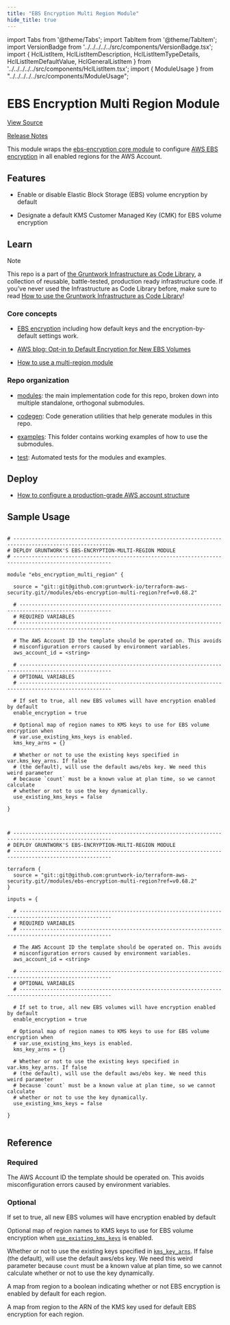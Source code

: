 ```yaml
---
title: "EBS Encryption Multi Region Module"
hide_title: true
---
```


import Tabs from '@theme/Tabs';
import TabItem from '@theme/TabItem';
import VersionBadge from '../../../../../src/components/VersionBadge.tsx';
import { HclListItem, HclListItemDescription, HclListItemTypeDetails, HclListItemDefaultValue, HclGeneralListItem } from '../../../../../src/components/HclListItem.tsx';
import { ModuleUsage } from "../../../../../src/components/ModuleUsage";

<VersionBadge repoTitle="Security Modules" version="0.68.2" lastModifiedVersion="0.66.0"/>

# EBS Encryption Multi Region Module

<a href="https://github.com/gruntwork-io/terraform-aws-security/tree/v0.68.2/modules/ebs-encryption-multi-region" className="link-button" title="View the source code for this module in GitHub.">View Source</a>

<a href="https://github.com/gruntwork-io/terraform-aws-security/releases/tag/v0.66.0" className="link-button" title="Release notes for only versions which impacted this module.">Release Notes</a>

This module wraps the [ebs-encryption core module](https://github.com/gruntwork-io/terraform-aws-security/tree/v0.68.2/modules/ebs-encryption/README.md) to configure [AWS EBS encryption](https://docs.aws.amazon.com/AWSEC2/latest/UserGuide/EBSEncryption.html) in all enabled regions for the AWS Account.

## Features

*   Enable or disable Elastic Block Storage (EBS) volume encryption by default

*   Designate a default KMS Customer Managed Key (CMK) for EBS volume encryption

## Learn

Note

This repo is a part of [the Gruntwork Infrastructure as Code Library](https://gruntwork.io/infrastructure-as-code-library/), a collection of reusable, battle-tested, production ready infrastructure code. If you’ve never used the Infrastructure as Code Library before, make sure to read [How to use the Gruntwork Infrastructure as Code Library](https://gruntwork.io/guides/foundations/how-to-use-gruntwork-infrastructure-as-code-library/)!

### Core concepts

*   [EBS encryption](https://docs.aws.amazon.com/AWSEC2/latest/UserGuide/EBSEncryption.html) including how default keys and the encryption-by-default settings work.

*   [AWS blog: Opt-in to Default Encryption for New EBS Volumes](https://aws.amazon.com/blogs/aws/new-opt-in-to-default-encryption-for-new-ebs-volumes/)

*   [How to use a multi-region module](https://github.com/gruntwork-io/terraform-aws-security/tree/v0.68.2/codegen/core-concepts.md#how-to-use-a-multi-region-module)

### Repo organization

*   [modules](https://github.com/gruntwork-io/terraform-aws-security/tree/v0.68.2/modules): the main implementation code for this repo, broken down into multiple standalone, orthogonal submodules.

*   [codegen](https://github.com/gruntwork-io/terraform-aws-security/tree/v0.68.2/codegen): Code generation utilities that help generate modules in this repo.

*   [examples](https://github.com/gruntwork-io/terraform-aws-security/tree/v0.68.2/examples): This folder contains working examples of how to use the submodules.

*   [test](https://github.com/gruntwork-io/terraform-aws-security/tree/v0.68.2/test): Automated tests for the modules and examples.

## Deploy

*   [How to configure a production-grade AWS account structure](https://gruntwork.io/guides/foundations/how-to-configure-production-grade-aws-account-structure/)

## Sample Usage

<Tabs>
<TabItem value="terraform" label="Terraform" default>

```hcl title="main.tf"

# ------------------------------------------------------------------------------------------------------
# DEPLOY GRUNTWORK'S EBS-ENCRYPTION-MULTI-REGION MODULE
# ------------------------------------------------------------------------------------------------------

module "ebs_encryption_multi_region" {

  source = "git::git@github.com:gruntwork-io/terraform-aws-security.git//modules/ebs-encryption-multi-region?ref=v0.68.2"

  # ----------------------------------------------------------------------------------------------------
  # REQUIRED VARIABLES
  # ----------------------------------------------------------------------------------------------------

  # The AWS Account ID the template should be operated on. This avoids
  # misconfiguration errors caused by environment variables.
  aws_account_id = <string>

  # ----------------------------------------------------------------------------------------------------
  # OPTIONAL VARIABLES
  # ----------------------------------------------------------------------------------------------------

  # If set to true, all new EBS volumes will have encryption enabled by default
  enable_encryption = true

  # Optional map of region names to KMS keys to use for EBS volume encryption when
  # var.use_existing_kms_keys is enabled.
  kms_key_arns = {}

  # Whether or not to use the existing keys specified in var.kms_key_arns. If false
  # (the default), will use the default aws/ebs key. We need this weird parameter
  # because `count` must be a known value at plan time, so we cannot calculate
  # whether or not to use the key dynamically.
  use_existing_kms_keys = false

}


```

</TabItem>
<TabItem value="terragrunt" label="Terragrunt" default>

```hcl title="terragrunt.hcl"

# ------------------------------------------------------------------------------------------------------
# DEPLOY GRUNTWORK'S EBS-ENCRYPTION-MULTI-REGION MODULE
# ------------------------------------------------------------------------------------------------------

terraform {
  source = "git::git@github.com:gruntwork-io/terraform-aws-security.git//modules/ebs-encryption-multi-region?ref=v0.68.2"
}

inputs = {

  # ----------------------------------------------------------------------------------------------------
  # REQUIRED VARIABLES
  # ----------------------------------------------------------------------------------------------------

  # The AWS Account ID the template should be operated on. This avoids
  # misconfiguration errors caused by environment variables.
  aws_account_id = <string>

  # ----------------------------------------------------------------------------------------------------
  # OPTIONAL VARIABLES
  # ----------------------------------------------------------------------------------------------------

  # If set to true, all new EBS volumes will have encryption enabled by default
  enable_encryption = true

  # Optional map of region names to KMS keys to use for EBS volume encryption when
  # var.use_existing_kms_keys is enabled.
  kms_key_arns = {}

  # Whether or not to use the existing keys specified in var.kms_key_arns. If false
  # (the default), will use the default aws/ebs key. We need this weird parameter
  # because `count` must be a known value at plan time, so we cannot calculate
  # whether or not to use the key dynamically.
  use_existing_kms_keys = false

}


```

</TabItem>
</Tabs>




## Reference

<Tabs>
<TabItem value="inputs" label="Inputs" default>

### Required

<HclListItem name="aws_account_id" requirement="required" type="string">
<HclListItemDescription>

The AWS Account ID the template should be operated on. This avoids misconfiguration errors caused by environment variables.

</HclListItemDescription>
</HclListItem>

### Optional

<HclListItem name="enable_encryption" requirement="optional" type="bool">
<HclListItemDescription>

If set to true, all new EBS volumes will have encryption enabled by default

</HclListItemDescription>
<HclListItemDefaultValue defaultValue="true"/>
</HclListItem>

<HclListItem name="kms_key_arns" requirement="optional" type="map(string)">
<HclListItemDescription>

Optional map of region names to KMS keys to use for EBS volume encryption when <a href="#use_existing_kms_keys"><code>use_existing_kms_keys</code></a> is enabled.

</HclListItemDescription>
<HclListItemDefaultValue defaultValue="{}"/>
</HclListItem>

<HclListItem name="use_existing_kms_keys" requirement="optional" type="bool">
<HclListItemDescription>

Whether or not to use the existing keys specified in <a href="#kms_key_arns"><code>kms_key_arns</code></a>. If false (the default), will use the default aws/ebs key. We need this weird parameter because `count` must be a known value at plan time, so we cannot calculate whether or not to use the key dynamically.

</HclListItemDescription>
<HclListItemDefaultValue defaultValue="false"/>
</HclListItem>

</TabItem>
<TabItem value="outputs" label="Outputs">

<HclListItem name="aws_ebs_encryption_by_default_enabled">
<HclListItemDescription>

A map from region to a boolean indicating whether or not EBS encryption is enabled by default for each region.

</HclListItemDescription>
</HclListItem>

<HclListItem name="aws_ebs_encryption_default_kms_key">
<HclListItemDescription>

A map from region to the ARN of the KMS key used for default EBS encryption for each region.

</HclListItemDescription>
</HclListItem>

</TabItem>
</Tabs>


<!-- ##DOCS-SOURCER-START
{
  "originalSources": [
    "https://github.com/gruntwork-io/terraform-aws-security/tree/v0.68.2/modules/ebs-encryption-multi-region/readme.adoc",
    "https://github.com/gruntwork-io/terraform-aws-security/tree/v0.68.2/modules/ebs-encryption-multi-region/variables.tf",
    "https://github.com/gruntwork-io/terraform-aws-security/tree/v0.68.2/modules/ebs-encryption-multi-region/outputs.tf"
  ],
  "sourcePlugin": "module-catalog-api",
  "hash": "be883f8c95f7ece606b2758dda674288"
}
##DOCS-SOURCER-END -->
